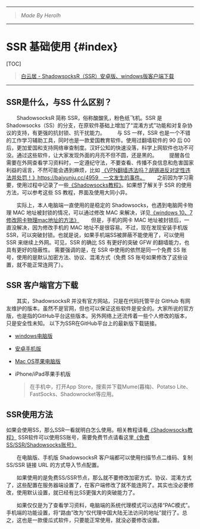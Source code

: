 ----------------------------------------------
> *Made By Herolh*
----------------------------------------------

# SSR 基础使用 {#index}

[TOC]









> [白云居 - ShadowsocksR（SSR）安卓版、windows版客户端下载](https://baiyunju.cc/5694)

--------------------------------------------

## SSR是什么，与SS 什么区别？

&emsp;&emsp;ShadowsocksR 简称 SSR，俗称酸酸乳，粉色纸飞机。SSR 是 Shadowsocks（SS）的分支，在原软件基础上增加了“混淆方式”功能和对复杂协议的支持，有更强的抗封锁、抗干扰能力。
&emsp;&emsp;与 SS 一样，SSR 也是一个不错的工作学习辅助工具，同时也是一款爱国教育软件。使用过翻墙软件的 90 后 00 后，更加爱国和支持网络审查制度。汉奸公知的快速没落，科学上网软件也功不可没。通过这些软件，让大家发现外面的月亮不但不圆，还是黑的。
&emsp;&emsp;提醒各位需要在外网查看学习资料时，一定遵纪守法，不要查看、传播不良信息和危害国家利益的谣言，不然可能会遇到麻烦，比如 [《VPN翻墙违法吗？胡锡进反对定性违法并处罚！》](https://baiyunju.cc/4959)https://baiyunju.cc/4959　一文发生的事件。
&emsp;&emsp;之前因为学习需要，使用过程中记录了一些[《Shadowsocks教程》](https://baiyunju.cc/tag/shadowsocks教程)。如果想了解关于 SSR 的使用方法，可以参考这些 SS 教程，界面及使用大同小异。

&emsp;&emsp;实际上，本人电脑端一直使用的是稳定的 Shadowsocks，也遇到电脑网卡物理  MAC 地址被封锁的情况，可以通过修改 MAC 来解决，详见[《windows 10、7 修改网卡物理mac地址的方法》](https://baiyunju.cc/5399)
&emsp;&emsp;但是，手机的网卡 MAC 地址被封锁后，一直没解决，因为修改手机的 MAC 地址不是很容易。不过，现在发现安装手机版 SSR，可以突破封锁。也就是说，如果手机端SS被屏蔽不能使用了，可以使用 SSR 来继续上外网。可见，SSR 的确比 SS 有更好的突破 GFW 的翻墙能力，也具有更好的隐蔽性。
需要强调的是，在 SSR 中使用的依然是同一个免费 SS 账号，使用的是默认加密方法、协议、混淆方式（免费 SS 账号如果修改了这些设置，就不能正常连网了）。



## SSR 客户端官方下载

&emsp;&emsp;其实，ShadowsocksR 并没有官方网站，只是在代码托管平台 GitHub 有网友维护的版本。虽然不是官网，但也可以保证这些软件是安全的。大家所说的官方版，也是指的GitHub平台这些版本。另外网络上还流传着一些个人修改的版本，只是安全性未知。
以下为SSR在GitHub平台上的最新版下载链接。

- [windows电脑版](https://github.com/shadowsocksrr/shadowsocksr-csharp/releases)  

- [安卓手机版](https://github.com/shadowsocksrr/shadowsocksr-android/releases)  

- [Mac OS苹果电脑版](https://github.com/qinyuhang/ShadowsocksX-NG-R/releases)  

- iPhone/iPad苹果手机版

    > 在手机中，打开App Store，搜索并下载Mume(暮梅)、Potatso Lite、FastSocks、Shadowrocket等应用。



## SSR使用方法

如果会使用SS，那么SSR一看就明白怎么使用。相关教程请看[《Shadowsocks教程》](https://baiyunju.cc/tag/shadowsocks%e6%95%99%e7%a8%8b)
SSR软件可以使用SS账号，需要免费节点请看这里[《免费SS/SSR/Shadowsocks账号》](https://baiyunju.cc/tag/%e5%85%8d%e8%b4%b9ss-shadowsocks%e8%b4%a6%e5%8f%b7)


&emsp;&emsp;在电脑版、手机版 ShadowsocksR 客户端都可以使用扫描节点二维码、复制 SS/SSR 链接 URL 的方式导入节点配置。

&emsp;&emsp;如果使用的是免费SS/SSR节点，那么就不要修改加密方式、协议、混淆方式了，这些配置在服务器端设置了，在客户端修改了就不能连网了。其实也没必要修改，使用默认设置，就已经有比SS更强大的突破能力了。

&emsp;&emsp;如果仅仅是为了查看学习资料，电脑端的系统代理模式可以选择“PAC模式”。手机端的功能设置，将“路由”改为“仅代理中国大陆无法访问的地址”就行了。总之，这也是一款傻瓜式软件，只要能正常使用，就没必要修改设置。